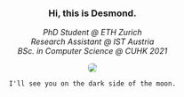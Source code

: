 <div align="center">

### Hi, this is Desmond. 

*PhD Student @ ETH Zurich*
<br/>
*Research Assistant @ IST Austria*
<br/>
*BSc. in Computer Science @ CUHK 2021*

<a href="https://desmondlzy.me/">
<img src="https://desmondlzy.github.io/images/prism.jpg" style="border-radius: 6px"></img>
</a>

```
I'll see you on the dark side of the moon.
```
</div>
